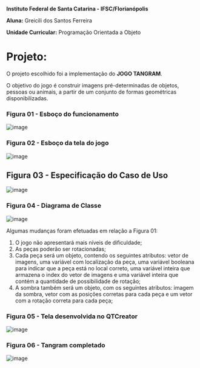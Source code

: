 **Instituto Federal de Santa Catarina - IFSC/Florianópolis**

**Aluna:** Greicili dos Santos Ferreira

**Unidade Curricular:** Programação Orientada a Objeto

# Projeto:
O projeto escolhido foi a implementação do **JOGO TANGRAM**. 

O objetivo do jogo é construir imagens pré-determinadas de objetos, pessoas ou animais, a partir de um conjunto de formas geométricas disponibilizadas.

### Figura 01 - Esboço do funcionamento
![image](https://github.com/Greicili/Tangram/assets/81031562/b0ac107a-d96d-4683-a72e-5c87225934a2)

### Figura 02 - Esboço da tela do jogo
![image](https://github.com/Greicili/Tangram/assets/81031562/070f18c0-b7a6-4cd5-b19f-b005e8dbf4a7)

##  Figura 03 - Especificação do Caso de Uso
![image](https://github.com/Greicili/Tangram/assets/81031562/37ba519c-cd3e-47ad-8ca1-f70fcf3757d3)

### Figura 04 - Diagrama de Classe
![image](https://github.com/Greicili/Tangram/assets/81031562/6493142e-980a-410d-9efb-be8217f78e37)

Algumas mudanças foram efetuadas em relação a Figura 01:

1) O jogo não apresentará mais níveis de dificuldade;
2) As peças poderão ser rotacionadas;
3) Cada peça será um objeto, contendo os seguintes atributos: vetor de imagens, uma variável com localização da peça, uma variável booleana para indicar que a peça está no local correto, uma variável inteira que armazena o index do vetor de imagens e uma variável inteira que contém a quantidade de possibilidade de rotação;
4) A sombra também será um objeto, com os seguintes atributos: imagem da sombra, vetor com as posições corretas para cada peça e um vetor com a rotação correta para cada peça;


### Figura 05 - Tela desenvolvida no QTCreator
![image](https://github.com/Greicili/Tangram/assets/81031562/63d814cd-0902-482e-ae76-605609f47508)

### Figura 06 - Tangram completado
![image](https://github.com/Greicili/Tangram/assets/81031562/43cbe11d-e84c-4420-ba07-8769bcc43ef5)








